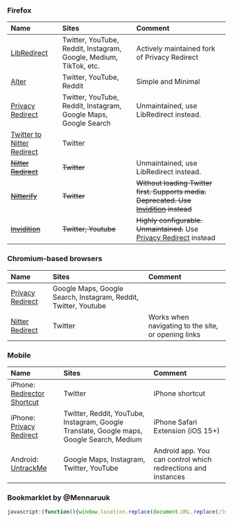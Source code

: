 ### Firefox
| Name                                                                                                | Sites                                                             | Comment                                                                                                                                       |
| :-------------------------------------------------------------------------------------------------- | :---------------------------------------------------------------- | :-------------------------------------------------------------------------------------------------------------------------------------------- |
| [LibRedirect](https://addons.mozilla.org/en-GB/firefox/addon/libredirect/)                          | Twitter, YouTube, Reddit, Instagram, Google, Medium, TikTok, etc. | Actively maintained fork of Privacy Redirect
| [Alter](https://addons.mozilla.org/firefox/addon/alter/)                                            | Twitter, YouTube, Reddit                                          | Simple and Minimal                                                                                                                            |
| [Privacy Redirect](https://addons.mozilla.org/firefox/addon/privacy-redirect/)                      | Twitter, YouTube, Reddit, Instagram, Google Maps, Google Search   | Unmaintained, use LibRedirect instead.                                                                                                        |
| [Twitter to Nitter Redirect](https://addons.mozilla.org/firefox/addon/twitter-to-nitter-redirect/)  | Twitter                                                           |                                                                                                                                               |
| ~~[Nitter Redirect](https://addons.mozilla.org/firefox/addon/nitter-redirect/)~~                    | ~~Twitter~~                                                       | Unmaintained, use LibRedirect instead.                                                                                                        |
| ~~[Nitterify](https://addons.mozilla.org/firefox/addon/nitterify/)~~                                | ~~Twitter~~                                                       | ~~Without loading Twitter first. Supports media. Deprecated. Use [Invidition](https://addons.mozilla.org/firefox/addon/invidition/) instead~~ |
| ~~[Invidition](https://addons.mozilla.org/firefox/addon/invidition/)~~                              | ~~Twitter, Youtube~~                                              | ~~Highly configurable. Unmaintained.~~ Use [Privacy Redirect](https://addons.mozilla.org/firefox/addon/privacy-redirect/) instead             |

### Chromium-based browsers
| Name                                                                                                            | Sites                                                           | Comment                                             |
| :-------------------------------------------------------------------------------------------------------------- | :-------------------------------------------------------------- | :-------------------------------------------------- |
| [Privacy Redirect](https://chrome.google.com/webstore/detail/privacy-redirect/pmcmeagblkinmogikoikkdjiligflglb) | Google Maps, Google Search, Instagram, Reddit, Twitter, Youtube |                                                     |
| [Nitter Redirect](https://chrome.google.com/webstore/detail/nitter-redirect/mohaicophfnifehkkkdbcejkflmgfkof)   | Twitter                                                         | Works when navigating to the site, or opening links |

### Mobile
| Name                                                                                             | Sites                                    | Comment                                                       |
| :----------------------------------------------------------------------------------------------- | :--------------------------------------- | :------------------------------------------------------------ |
| iPhone: [Redirector Shortcut](https://www.icloud.com/shortcuts/3e90ac68c77b45eb82cb18dab519ff76) | Twitter                                  | iPhone shortcut                                               |
| iPhone: [Privacy Redirect](https://apps.apple.com/app/privacy-redirect/id1578144015) | Twitter, Reddit, YouTube, Instagram, Google Translate, Google maps, Google Search, Medium | iPhone Safari Extension (iOS 15+) |
| Android: [UntrackMe](https://f-droid.org/packages/app.fedilab.nitterizeme/)                      | Google Maps, Instagram, Twitter, YouTube | Android app. You can control which redirections and instances |

### Bookmarklet by @Mennaruuk
```js
javascript:(function(){window.location.replace(document.URL.replace(/(mobile.)?twitter.com/,'nitter.net'))})()
```
